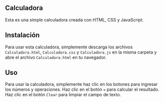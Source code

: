 ## Calculadora

Esta es una simple calculadora creada con HTML, CSS y JavaScript.

## Instalación

Para usar esta calculadora, simplemente descarga los archivos `Calculadora.html`, `Calculadora.css` y `Calculadora.js` en la misma carpeta y abre el archivo `Calculadora.html` en tu navegador.

## Uso

Para usar la calculadora, simplemente haz clic en los botones para ingresar los números y operaciones. Haz clic en el botón `=` para calcular el resultado. Haz clic en el botón `Clear` para limpiar el campo de texto.
